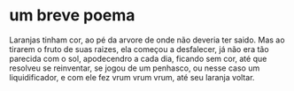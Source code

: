 # um breve poema

Laranjas tinham cor, ao pé da arvore de onde não deveria ter saido. Mas ao tirarem o fruto de suas raizes, ela começou a desfalecer, já não era tão parecida com o sol, apodecendro a cada dia, ficando sem cor, até que resolveu se reinventar, se jogou de um penhasco, ou nesse caso um liquidificador, e com ele fez vrum vrum vrum, até seu laranja voltar.
